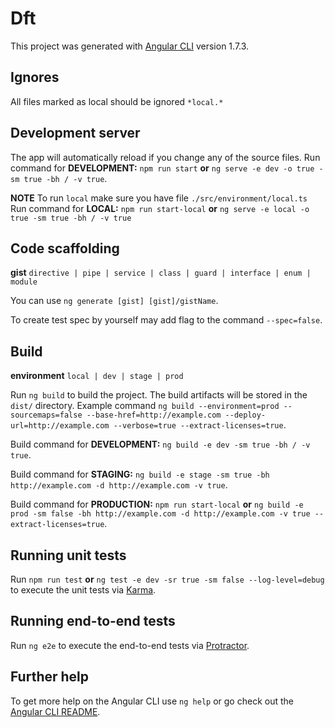 # Dft

This project was generated with [Angular CLI](https://github.com/angular/angular-cli) version 1.7.3.

## Ignores

All files marked as local should be ignored `*local.*`

## Development server

The app will automatically reload if you change any of the source files.
Run command for **DEVELOPMENT:** `npm run start` **or** `ng serve -e dev -o true -sm true -bh / -v true`.

**NOTE** To run `local` make sure you have file `./src/environment/local.ts`
Run command for **LOCAL:** `npm run start-local` **or** `ng serve -e local -o true -sm true -bh / -v true`


## Code scaffolding

**gist** `directive | pipe | service | class | guard | interface | enum | module`

You can use `ng generate [gist] [gist]/gistName`.

To create test spec by yourself may add flag to the command `--spec=false`.

## Build

**environment** `local | dev | stage | prod`


Run `ng build` to build the project. The build artifacts will be stored in the `dist/` directory. Example command `ng build --environment=prod --sourcemaps=false --base-href=http://example.com --deploy-url=http://example.com --verbose=true --extract-licenses=true`.

Build command for **DEVELOPMENT:** `ng build -e dev -sm true -bh / -v true`.

Build command for **STAGING:** `ng build -e stage -sm true -bh http://example.com -d http://example.com -v true`.

Build command for **PRODUCTION:** `npm run start-local` **or**  `ng build -e prod -sm false -bh http://example.com -d http://example.com -v true --extract-licenses=true`.

## Running unit tests

Run `npm run test` **or** `ng test -e dev -sr true -sm false --log-level=debug` to execute the unit tests via [Karma](https://karma-runner.github.io).

## Running end-to-end tests

Run `ng e2e` to execute the end-to-end tests via [Protractor](http://www.protractortest.org/).

## Further help

To get more help on the Angular CLI use `ng help` or go check out the [Angular CLI README](https://github.com/angular/angular-cli/blob/master/README.md).
